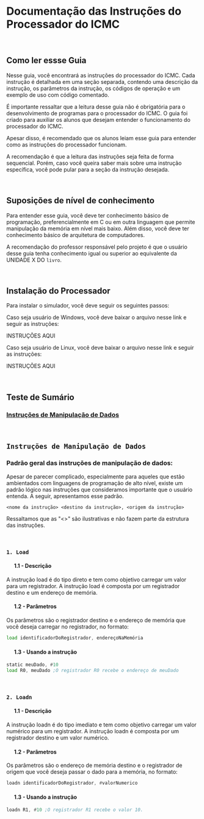 # Documentação das Instruções do Processador do ICMC

<br>

## Como ler essse Guia

Nesse guia, você encontrará as instruções do processador do ICMC. Cada instrução é detalhada em uma seção separada, contendo uma descrição da instrução, os parâmetros da instrução, os códigos de operação e um exemplo de uso com código comentado.

É importante ressaltar que a leitura desse guia não é obrigatória para o desenvolvimento de programas para o processador do ICMC. O guia foi criado para auxiliar os alunos que desejam entender o funcionamento do processador do ICMC.

Apesar disso, é recomendado que os alunos leiam esse guia para entender como as instruções do processador funcionam.

A recomendação é que a leitura das instruções seja feita de forma sequencial. Porém, caso você queira saber mais sobre uma instrução específica, você pode pular para a seção da instrução desejada.

<br>

## Suposições de nível de conhecimento

Para entender esse guia, você deve ter conhecimento básico de programação, preferencialmente em C ou em outra linguagem que permite manipulação da memória em nível mais baixo. Além disso, você deve ter conhecimento básico de arquitetura de computadores.

A recomendação do professor responsável pelo projeto é que o usuário desse guia tenha conhecimento igual ou superior ao equivalente da UNIDADE X DO `livro`.

<br>

## Instalação do Processador

Para instalar o simulador, você deve seguir os seguintes passos:

Caso seja usuário de Windows, você deve baixar o arquivo nesse link e seguir as instruções:

INSTRUÇÕES AQUI



Caso seja usuário de Linux, você deve baixar o arquivo nesse link e seguir as instruções:

INSTRUÇÕES AQUI




<br>

## Teste de Sumário

### [Instruções de Manipulação de Dados](manipulacao_de_dados.md)

<br>

## **`Instruções de Manipulação de Dados`**

### Padrão geral das instruções de manipulação de dados:

Apesar de parecer complicado, especialmente para aqueles que estão ambientados com linguagens de programação de alto nível, existe um padrão lógico nas instruções que consideramos importante que o usuário entenda. A seguir, apresentamos esse padrão.

`<nome da instrução> <destino da instrução>, <origem da instrução>`

Ressaltamos que as "<>" são ilustrativas e não fazem parte da estrutura das instruções.

<br>


### **`1. Load`**

#### &nbsp; &nbsp; &nbsp; **1.1 - Descrição**
A instrução load é do tipo direto e tem como objetivo carregar um valor para um registrador. A instrução load é composta por um registrador destino e um endereço de memória.



#### &nbsp; &nbsp; &nbsp; **1.2 - Parâmetros**
Os parâmetros são o registrador destino e o endereço de memória que você deseja carregar no registrador, no formato:

```asm
load identificadorDoRegistrador, endereçoNaMemória
```


#### &nbsp; &nbsp; &nbsp; **1.3 - Usando a instrução**
```asm
static meuDado, #10
load R0, meuDado ;O registrador R0 recebe o endereço de meuDado
```
<br>

### **`2. Loadn`**

#### &nbsp; &nbsp; &nbsp; **1.1 - Descrição**
A instrução loadn é do tipo imediato e tem como objetivo carregar um valor numérico para um registrador. A instrução loadn é composta por um registrador destino e um valor numérico.



#### &nbsp; &nbsp; &nbsp; **1.2 - Parâmetros**
Os parâmetros são o endereço de memória destino e o registrador de origem que você deseja passar o dado para a memória, no formato:

```asm
loadn identificadorDoRegistrador, #valorNumerico
```



#### &nbsp; &nbsp; &nbsp; **1.3 - Usando a instrução**
```asm
loadn R1, #10 ;O registrador R1 recebe o valor 10.
```
